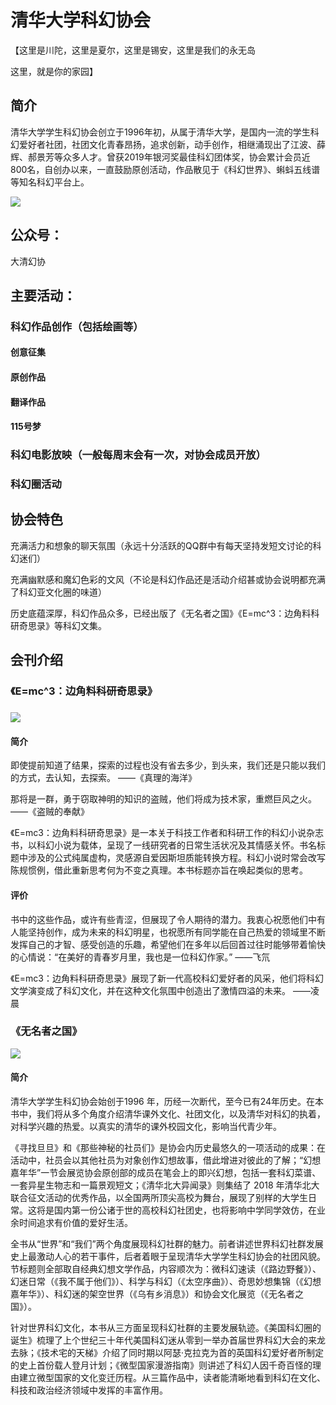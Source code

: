 # 清华大学科幻协会



【这里是川陀，这里是夏尔，这里是锡安，这里是我们的永无岛

这里，就是你的家园】

## 简介

清华大学学生科幻协会创立于1996年初，从属于清华大学，是国内一流的学生科幻爱好者社团，社团文化青春昂扬，追求创新，动手创作，相继涌现出了江波、薛辉、郝景芳等众多人才。曾获2019年银河奖最佳科幻团体奖，协会累计会员近800名，自创办以来，一直鼓励原创活动，作品散见于《科幻世界》、蝌蚪五线谱等知名科幻平台上。

![](https://cloud.tsinghua.edu.cn/lib/3dc42764-8daf-4d02-b8fd-cc8938319a9b/file/images/auto-upload/%E5%BE%AE%E4%BF%A1%E5%9B%BE%E7%89%87_20221022143641.jpg?raw=1)

## 公众号：

大清幻协

## 主要活动：

### 科幻作品创作（包括绘画等）

#### 创意征集

#### 原创作品

#### 翻译作品

#### 115号梦

### 科幻电影放映（一般每周末会有一次，对协会成员开放）

### 科幻圈活动

## 协会特色

充满活力和想象的聊天氛围（永远十分活跃的QQ群中有每天坚持发短文讨论的科幻迷们）

充满幽默感和魔幻色彩的文风（不论是科幻作品还是活动介绍甚或协会说明都充满了科幻亚文化圈的味道）

历史底蕴深厚，科幻作品众多，已经出版了《无名者之国》《E=mc^3：边角料科研奇思录》等科幻文集。

## 会刊介绍

### 《E=mc^3：边角料科研奇思录》

### ![](https://cloud.tsinghua.edu.cn/lib/3dc42764-8daf-4d02-b8fd-cc8938319a9b/file/images/auto-upload/s34265771.jpg?raw=1)

#### 简介

即使提前知道了结果，探索的过程也没有省去多少，到头来，我们还是只能以我们的方式，去认知，去探索。 ——《真理的海洋》

那将是一群，勇于窃取神明的知识的盗贼，他们将成为技术家，重燃巨风之火。——《盗贼的奉献》

《E=mc3：边角料科研奇思录》是一本关于科技工作者和科研工作的科幻小说杂志书，以科幻小说为载体，呈现了一线研究者的日常生活状况及其情感关怀。书名标题中涉及的公式纯属虚构，灵感源自爱因斯坦质能转换方程。科幻小说时常会改写陈规惯例，借此重新思考何为不变之真理。本书标题亦旨在唤起类似的思考。

#### 评价

书中的这些作品，或许有些青涩，但展现了令人期待的潜力。我衷心祝愿他们中有人能坚持创作，成为未来的科幻明星，也祝愿所有同学能在自己热爱的领域里不断发挥自己的才智、感受创造的乐趣，希望他们在多年以后回首过往时能够带着愉快的心情说：“在美好的青春岁月里，我也是一位科幻作家。” ——飞氘

《E=mc3：边角料科研奇思录》展现了新一代高校科幻爱好者的风采，他们将科幻文学演变成了科幻文化，并在这种文化氛围中创造出了激情四溢的未来。 ——凌晨

### 《无名者之国》

![](https://cloud.tsinghua.edu.cn/lib/3dc42764-8daf-4d02-b8fd-cc8938319a9b/file/images/auto-upload/s33969218.jpg?raw=1)

#### 简介

清华大学学生科幻协会始创于1996 年，历经一次断代，至今已有24年历史。在本书中，我们将从多个角度介绍清华课外文化、社团文化，以及清华对科幻的执着，对科学兴趣的热爱。以真实的清华的课外校园文化，影响当代青少年。

《寻找旦旦》和《那些神秘的社员们》是协会内历史最悠久的一项活动的成果：在活动中，社员会以其他社员为对象创作幻想故事，借此增进对彼此的了解；“幻想嘉年华”一节会展览协会原创部的成员在笔会上的即兴幻想，包括一套科幻菜谱、一套异星生物志和一篇景观短文；《清华北大异闻录》则集结了 2018 年清华北大联合征文活动的优秀作品，以全国两所顶尖高校为舞台，展现了别样的大学生日常。这将是国内第一份公诸于世的高校科幻社团史，也将影响中学同学效仿，在业余时间追求有价值的爱好生活。

全书从“世界”和“我们”两个角度展现科幻社群的魅力。前者讲述世界科幻社群发展史上最激动人心的若干事件，后者着眼于呈现清华大学学生科幻协会的社团风貌。节标题则全部取自经典幻想文学作品，内容顺次为：微科幻速读（《路边野餐》）、幻迷日常（《我不属于他们》）、科学与科幻（《太空序曲》）、奇思妙想集锦（《幻想嘉年华》）、科幻迷的架空世界（《乌有乡消息》）和协会文化展览（《无名者之国》）。

针对世界科幻文化，本书从三方面呈现科幻社群的主要发展轨迹。《美国科幻圈的诞生》梳理了上个世纪三十年代美国科幻迷从零到一举办首届世界科幻大会的来龙去脉；《技术宅的天梯》介绍了同时期以阿瑟·克拉克为首的英国科幻爱好者所制定的史上首份载人登月计划；《微型国家漫游指南》则讲述了科幻人因千奇百怪的理由建立微型国家的文化变迁历程。从三篇作品中，读者能清晰地看到科幻在文化、科技和政治经济领域中发挥的丰富作用。




